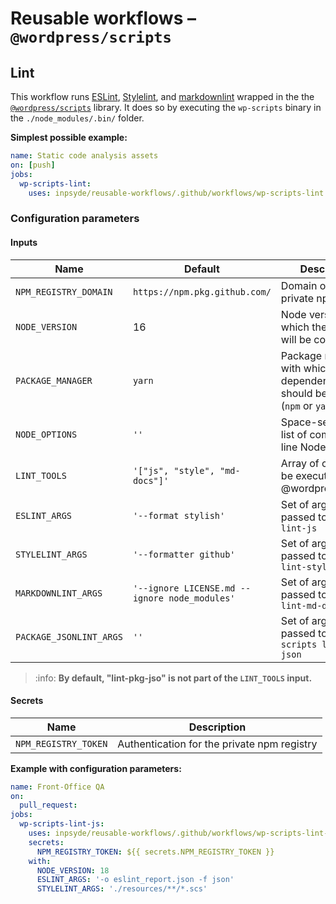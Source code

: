 # Reusable workflows – `@wordpress/scripts`

## Lint

This workflow runs [ESLint](https://eslint.org/), [Stylelint](https://stylelint.io/),
and [markdownlint](https://github.com/DavidAnson/markdownlint) wrapped in the
the [`@wordpress/scripts`](https://developer.wordpress.org/block-editor/reference-guides/packages/packages-scripts/)
library. It does so by executing the `wp-scripts` binary in the `./node_modules/.bin/` folder.

**Simplest possible example:**

```yml
name: Static code analysis assets
on: [push]
jobs:
  wp-scripts-lint:
    uses: inpsyde/reusable-workflows/.github/workflows/wp-scripts-lint.yml@main
```

### Configuration parameters

#### Inputs

| Name                    | Default                                       | Description                                                                       |
|-------------------------|-----------------------------------------------|-----------------------------------------------------------------------------------|
| `NPM_REGISTRY_DOMAIN`   | `https://npm.pkg.github.com/`                 | Domain of the private npm registry                                                |
| `NODE_VERSION`          | 16                                            | Node version with which the assets will be compiled                               |
| `PACKAGE_MANAGER`       | `yarn`                                        | Package manager with which the dependencies should be installed (`npm` or `yarn`) |
| `NODE_OPTIONS`          | `''`                                          | Space-separated list of command-line Node options                                 |
| `LINT_TOOLS`            | `'["js", "style", "md-docs"]'`                | Array of checks to be executed by @wordpress/scripts                              |
| `ESLINT_ARGS`           | `'--format stylish'`                          | Set of arguments passed to `wp-script lint-js`                                    |
| `STYLELINT_ARGS`        | `'--formatter github'`                        | Set of arguments passed to `wp-script lint-style`                                 |
| `MARKDOWNLINT_ARGS`     | `'--ignore LICENSE.md --ignore node_modules'` | Set of arguments passed to `wp-script lint-md-docs`                               |
| `PACKAGE_JSONLINT_ARGS` | `''`                                          | Set of arguments passed to `wp-scripts lint-pkg-json`                             |

> :info: **By default, "lint-pkg-jso" is not part of the `LINT_TOOLS` input.**

#### Secrets

| Name                 | Description                                 |
|----------------------|---------------------------------------------|
| `NPM_REGISTRY_TOKEN` | Authentication for the private npm registry |

**Example with configuration parameters:**

```yml
name: Front-Office QA
on:
  pull_request:
jobs:
  wp-scripts-lint-js:
    uses: inpsyde/reusable-workflows/.github/workflows/wp-scripts-lint-js.yml@main
    secrets:
      NPM_REGISTRY_TOKEN: ${{ secrets.NPM_REGISTRY_TOKEN }}
    with:
      NODE_VERSION: 18
      ESLINT_ARGS: '-o eslint_report.json -f json'
      STYLELINT_ARGS: './resources/**/*.scs'
```
